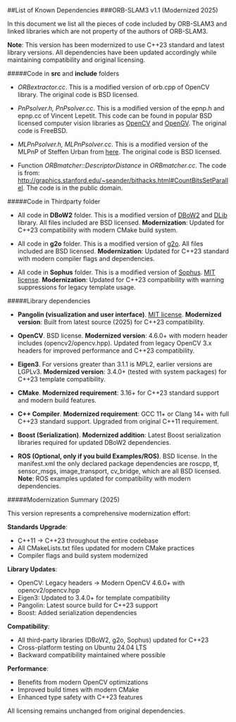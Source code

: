 ##List of Known Dependencies
###ORB-SLAM3 v1.1 (Modernized 2025)

In this document we list all the pieces of code included by ORB-SLAM3 and linked libraries which are not property of the authors of ORB-SLAM3.

**Note**: This version has been modernized to use C++23 standard and latest library versions. All dependencies have been updated accordingly while maintaining compatibility and original licensing.

#####Code in **src** and **include** folders

* *ORBextractor.cc*.
This is a modified version of orb.cpp of OpenCV library. The original code is BSD licensed.

* *PnPsolver.h, PnPsolver.cc*.
This is a modified version of the epnp.h and epnp.cc of Vincent Lepetit. 
This code can be found in popular BSD licensed computer vision libraries as [OpenCV](https://github.com/Itseez/opencv/blob/master/modules/calib3d/src/epnp.cpp) and [OpenGV](https://github.com/laurentkneip/opengv/blob/master/src/absolute_pose/modules/Epnp.cpp). The original code is FreeBSD.

* *MLPnPsolver.h, MLPnPsolver.cc*.
This is a modified version of the MLPnP of Steffen Urban from [here](https://github.com/urbste/opengv). 
The original code is BSD licensed.

* Function *ORBmatcher::DescriptorDistance* in *ORBmatcher.cc*.
The code is from: http://graphics.stanford.edu/~seander/bithacks.html#CountBitsSetParallel.
The code is in the public domain.

#####Code in Thirdparty folder

* All code in **DBoW2** folder.
This is a modified version of [DBoW2](https://github.com/dorian3d/DBoW2) and [DLib](https://github.com/dorian3d/DLib) library. All files included are BSD licensed.
**Modernization**: Updated for C++23 compatibility with modern CMake build system.

* All code in **g2o** folder.
This is a modified version of [g2o](https://github.com/RainerKuemmerle/g2o). All files included are BSD licensed.
**Modernization**: Updated for C++23 standard with modern compiler flags and dependencies.

* All code in **Sophus** folder.
This is a modified version of [Sophus](https://github.com/strasdat/Sophus). [MIT license](https://en.wikipedia.org/wiki/MIT_License).
**Modernization**: Updated for C++23 compatibility with warning suppressions for legacy template usage.

#####Library dependencies 

* **Pangolin (visualization and user interface)**.
[MIT license](https://en.wikipedia.org/wiki/MIT_License). 
**Modernized version**: Built from latest source (2025) for C++23 compatibility.

* **OpenCV**.
BSD license.
**Modernized version**: 4.6.0+ with modern header includes (opencv2/opencv.hpp). Updated from legacy OpenCV 3.x headers for improved performance and C++23 compatibility.

* **Eigen3**.
For versions greater than 3.1.1 is MPL2, earlier versions are LGPLv3.
**Modernized version**: 3.4.0+ (tested with system packages) for C++23 template compatibility.

* **CMake**.
**Modernized requirement**: 3.16+ for C++23 standard support and modern build features.

* **C++ Compiler**.
**Modernized requirement**: GCC 11+ or Clang 14+ with full C++23 standard support. Upgraded from original C++11 requirement.

* **Boost (Serialization)**.
**Modernized addition**: Latest Boost serialization libraries required for updated DBoW2 dependencies.

* **ROS (Optional, only if you build Examples/ROS)**.
BSD license. In the manifest.xml the only declared package dependencies are roscpp, tf, sensor_msgs, image_transport, cv_bridge, which are all BSD licensed.
**Note**: ROS examples updated for compatibility with modern dependencies.

#####Modernization Summary (2025)

This version represents a comprehensive modernization effort:

**Standards Upgrade**: 
- C++11 → C++23 throughout the entire codebase
- All CMakeLists.txt files updated for modern CMake practices
- Compiler flags and build system modernized

**Library Updates**:
- OpenCV: Legacy headers → Modern OpenCV 4.6.0+ with opencv2/opencv.hpp
- Eigen3: Updated to 3.4.0+ for template compatibility
- Pangolin: Latest source build for C++23 support
- Boost: Added serialization dependencies

**Compatibility**:
- All third-party libraries (DBoW2, g2o, Sophus) updated for C++23
- Cross-platform testing on Ubuntu 24.04 LTS
- Backward compatibility maintained where possible

**Performance**:
- Benefits from modern OpenCV optimizations
- Improved build times with modern CMake
- Enhanced type safety with C++23 features

All licensing remains unchanged from original dependencies.




